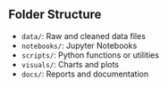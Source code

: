 ## Folder Structure
- `data/`: Raw and cleaned data files
- `notebooks/`: Jupyter Notebooks
- `scripts/`: Python functions or utilities
- `visuals/`: Charts and plots
- `docs/`: Reports and documentation
